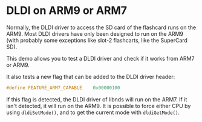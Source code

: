 # DLDI on ARM9 or ARM7

Normally, the DLDI driver to access the SD card of the flashcard runs on the
ARM9. Most DLDI drivers have only been designed to run on the ARM9 (with
probably some exceptions like slot-2 flashcarts, like the SuperCard SD).

This demo allows you to test a DLDI driver and check if it works from ARM7 or
ARM9.

It also tests a new flag that can be added to the DLDI driver header:

```c
#define FEATURE_ARM7_CAPABLE    0x00000100
```

If this flag is detected, the DLDI driver of libnds will run on the ARM7. If it
isn't detected, it will run on the ARM9. It is possible to force either CPU by
using `dldiSetMode()`, and to get the current mode with `dldiGetMode()`.
